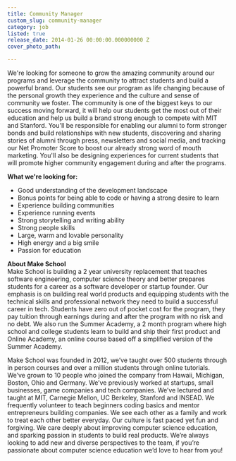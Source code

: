 ```yaml
---
title: Community Manager
custom_slug: community-manager
category: job
listed: true
release_date: 2014-01-26 00:00:00.000000000 Z
cover_photo_path: 

---
```

We're looking for someone to grow the amazing community around our programs and leverage the community to attract students and build a powerful brand. Our students see our program as life changing because of the personal growth they experience and the culture and sense of community we foster. The community is one of the biggest keys to our success moving forward, it will help our students get the most out of their education and help us build a brand strong enough to compete with MIT and Stanford. You'll be responsible for enabling our alumni to form stronger bonds and build relationships with new students, discovering and sharing stories of alumni through press, newsletters and social media, and tracking our Net Promoter Score to boost our already strong word of mouth marketing. You'll also be designing experiences for current students that will promote higher community engagement during and after the programs.

**What we're looking for:**

- Good understanding of the development landscape
- Bonus points for being able to code or having a strong desire to learn
- Experience building communities
- Experience running events
- Strong storytelling and writing ability
- Strong people skills
- Large, warm and lovable personality
- High energy and a big smile
- Passion for education

**About Make School**<br> Make School is building a 2 year university replacement that teaches software engineering, computer science theory and better prepares students for a career as a software developer or startup founder. Our emphasis is on building real world products and equipping students with the technical skills and professional network they need to build a successful career in tech. Students have zero out of pocket cost for the program, they pay tuition through earnings during and after the program with no risk and no debt. We also run the Summer Academy, a 2 month program where high school and college students learn to build and ship their first product and Online Academy, an online course based off a simplified version of the Summer Academy.

Make School was founded in 2012, we’ve taught over 500 students through in person courses and over a million students through online tutorials. We’ve grown to 10 people who joined the company from Hawaii, Michigan, Boston, Ohio and Germany. We’ve previously worked at startups, small businesses, game companies and tech companies. We’ve lectured and taught at MIT, Carnegie Mellon, UC Berkeley, Stanford and INSEAD. We frequently volunteer to teach beginners coding basics and mentor entrepreneurs building companies. We see each other as a family and work to treat each other better everyday. Our culture is fast paced yet fun and forgiving. We care deeply about improving computer science education, and sparking passion in students to build real products. We’re always looking to add new and diverse perspectives to the team, if you’re passionate about computer science education we’d love to hear from you!